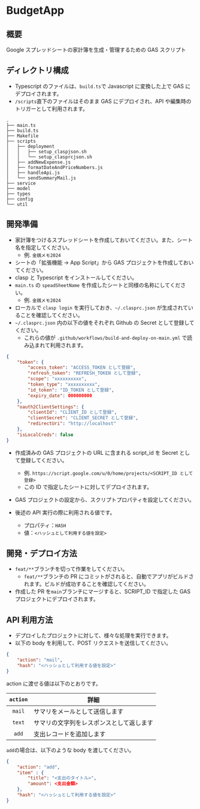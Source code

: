 # BudgetApp

## 概要

Google スプレッドシートの家計簿を生成・管理するための GAS スクリプト

## ディレクトリ構成

-   Typescript のファイルは、`build.ts`で Javascript に変換した上で GAS にデプロイされます。
-   `/scripts`直下のファイルはそのまま GAS にデプロイされ、API や編集時のトリガーとして利用されます。

```
.
├── main.ts
├── build.ts
├── Makefile
├── scripts
│   ├── deployment
│   │   ├── setup_claspjson.sh
│   │   └── setup_clasprcjson.sh
│   ├── addNewExpense.js
│   ├── formatDateAndPriceNumbers.js
│   ├── handleApi.js
│   └── sendSummaryMail.js
├── service
├── model
├── types
├── config
└── util
```

## 開発準備

-   家計簿をつけるスプレッドシートを作成しておいてください。また、シート名を指定してください。
    -   例. `金銭メモ2024`
-   シートの「拡張機能 -> App Script」から GAS プロジェクトを作成しておいてください。
-   clasp と Typescript をインストールしてください。
-   `main.ts` の `speadSheetName` を作成したシートと同様の名称にしてください。
    -   例. `金銭メモ2024`
-   ローカルで `clasp login` を実行しておき、`~/.clasprc.json` が生成されていることを確認してください。
-   `~/.clasprc.json` 内の以下の値をそれぞれ Github の Secret として登録してください。
    -   これらの値が `.github/workflows/build-and-deploy-on-main.yml` で読み込まれて利用されます。

```json
{
    "token": {
        "access_token": "ACCESS_TOKEN として登録",
        "refresh_token": "REFRESH_TOKEN として登録",
        "scope": "xxxxxxxxxx",
        "token_type": "xxxxxxxxxx",
        "id_token": "ID_TOKEN として登録",
        "expiry_date": 000000000
    },
    "oauth2ClientSettings": {
        "clientId": "CLIENT_ID として登録",
        "clientSecret": "CLIENT_SECRET として登録",
        "redirectUri": "http://localhost"
    },
    "isLocalCreds": false
}
```

-   作成済みの GAS プロジェクトの URL に含まれる script_id を Secret として登録してください。

    -   例. `https://script.google.com/u/0/home/projects/<SCRIPT_ID として登録>`
    -   この ID で指定したシートに対してデプロイされます。

-   GAS プロジェクトの設定から、スクリプトプロパティを設定してください。
-   後述の API 実行の際に利用される値です。
    -   プロパティ：`HASH`
    -   値：`<ハッシュとして利用する値を設定>`

## 開発・デプロイ方法

-   `feat/**`ブランチを切って作業をしてください。
    -   `feat/**`ブランチの PR にコミットがされると、自動でアプリがビルドされます。ビルドが成功することを確認してください。
-   作成した PR を`main`ブランチにマージすると、SCRIPT_ID で指定した GAS プロジェクトにデプロイされます。

## API 利用方法

-   デプロイしたプロジェクトに対して、様々な処理を実行できます。
-   以下の body を利用して、POST リクエストを送信してください。

```json
{
    "action": "mail",
    "hash": "<ハッシュとして利用する値を設定>"
}
```

action に渡せる値は以下のとおりです。

| `action` | 詳細                                     |
| :------: | ---------------------------------------- |
|  `mail`  | サマリをメールとして送信します           |
|  `text`  | サマリの文字列をレスポンスとして返します |
|  `add`   | 支出レコードを追加します                 |

`add`の場合は、以下のような body を渡してください。

```json
{
    "action": "add",
    "item" : {
        "title": "<支出のタイトル>",
        "amount": <支出金額>
    },
    "hash": "<ハッシュとして利用する値を設定>"
}
```
